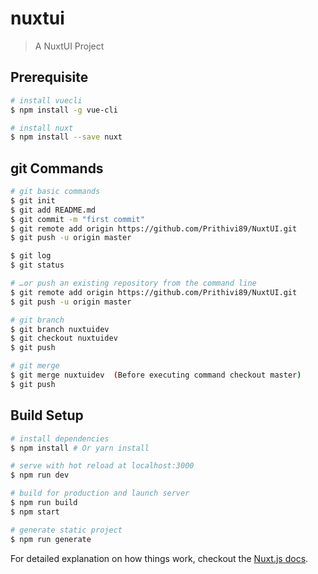 # nuxtui

> A NuxtUI Project

## Prerequisite
``` bash
# install vuecli
$ npm install -g vue-cli

# install nuxt
$ npm install --save nuxt

```

## git Commands
``` bash
# git basic commands
$ git init
$ git add README.md
$ git commit -m "first commit"
$ git remote add origin https://github.com/Prithivi89/NuxtUI.git
$ git push -u origin master

$ git log
$ git status

# …or push an existing repository from the command line
$ git remote add origin https://github.com/Prithivi89/NuxtUI.git
$ git push -u origin master

# git branch
$ git branch nuxtuidev
$ git checkout nuxtuidev
$ git push

# git merge 
$ git merge nuxtuidev  (Before executing command checkout master)
$ git push
```


## Build Setup

``` bash
# install dependencies
$ npm install # Or yarn install

# serve with hot reload at localhost:3000
$ npm run dev

# build for production and launch server
$ npm run build
$ npm start

# generate static project
$ npm run generate
```

For detailed explanation on how things work, checkout the [Nuxt.js docs](https://github.com/nuxt/nuxt.js).
